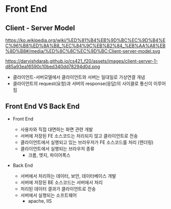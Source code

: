 # Front End

## Client - Server Model

https://ko.wikipedia.org/wiki/%ED%81%B4%EB%9D%BC%EC%9D%B4%EC%96%B8%ED%8A%B8_%EC%84%9C%EB%B2%84_%EB%AA%A8%EB%8D%B8#/media/%ED%8C%8C%EC%9D%BC:Client-server-model.svg

https://darvishdarab.github.io/cs421_f20/assets/images/client-server-1-d85a93ea16590c10bed340dd78294d0d.png

- 클라이언트-서버모델에서 클라이언트와 서버는 일대일로 가상연결 개념
- 클라이언트의 request(요청)과 서버의 response(응답)의 사이클로 통신이 이루어짐

## Front End VS Back End

- Front End

  - 사용자와 직접 대면하는 화면 관련 개발
  - 서버에 저장된 FE 소스코드는 처리되지 않고 클라이언트로 전송
  - 클라이언트에서 실행되고 있는 브라우저가 FE 소스코드를 처리 (렌더링)
  - 클라이언트에서 실행되는 브라우저 종류
    - 크롬, 엣지, 파이어폭스

- Back End
  - 서버에서 처리하는 데이터, 보안, 데이터베이스 개발
  - 서버에 저장된 BE 소스코드는 서버에서 처리
  - 처리된 데이터 결과가 클라이언트로 전송
  - 서버에서 실행되는 소프트웨어
    - apache, IIS
